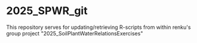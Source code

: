 # 2025_SPWR_git

This repository serves for updating/retrieving R-scripts from within renku's group project "2025_SoilPlantWaterRelationsExercises"
